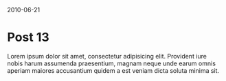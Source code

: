 <time>2010-06-21</time>
# Post 13

Lorem ipsum dolor sit amet, consectetur adipisicing elit. Provident iure nobis harum assumenda praesentium, magnam neque unde earum omnis aperiam maiores accusantium quidem a est veniam dicta soluta minima sit.